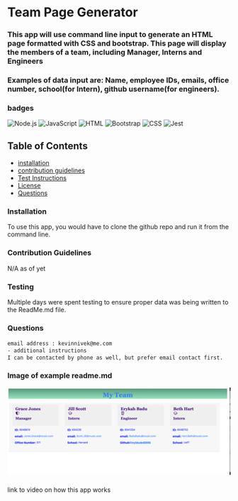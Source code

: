 # Team Page Generator

### This app will use command line input to generate an HTML page formatted with CSS and bootstrap. This page will display the members of a team, including Manager, Interns and Engineers
### Examples of data input are: Name, employee IDs, emails, office number, school(for Intern), github username(for engineers).


### badges
![Node.js](https://img.shields.io/badge/Nodejs-License-blue)
![JavaScript](https://img.shields.io/badge/JavaScript-License-yellowgreen)
![HTML](https://img.shields.io/badge/HTML-License-lightgrey)
![Bootstrap](https://img.shields.io/badge/Bootstrap-License-green)
![CSS](https://img.shields.io/badge/CSS-License-blue)
![Jest](https://img.shields.io/badge/Jest-License-lightgrey)
## Table of Contents

- [installation](#installation)
- [contribution guidelines](#contribution)
- [Test Instructions](#testing)
- [License](#license)
- [Questions](#questions)

### Installation
To use this app, you would have to clone the github repo and run it from the command line.


### Contribution Guidelines
N/A as of yet
### Testing
Multiple days were spent testing to ensure proper data was being written to the ReadMe.md file.
### Questions
    email address : kevinnivek@me.com
    - additional instructions 
    I can be contacted by phone as well, but prefer email contact first.

### Image of example readme.md

<img src="./generated_team_page_example.png" alt="Getting started">



### 
link to video on how this app works 

